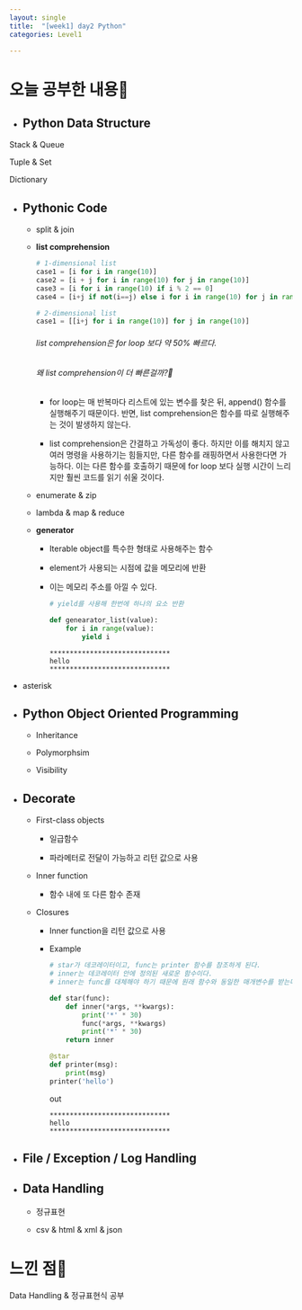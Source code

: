 ```yaml
---
layout: single
title:  "[week1] day2 Python"
categories: Level1

---
```


# 오늘 공부한 내용📝

- ## Python Data Structure

Stack & Queue

Tuple & Set

Dictionary

- ## Pythonic Code
  
  - split & join
  
  - **list comprehension**
    
    ```python
    # 1-dimensional list
    case1 = [i for i in range(10)]
    case2 = [i + j for i in range(10) for j in range(10)]
    case3 = [i for i in range(10) if i % 2 == 0]
    case4 = [i+j if not(i==j) else i for i in range(10) for j in range(10)]
    
    # 2-dimensional list
    case1 = [[i+j for i in range(10)] for j in range(10)] 
    ```
    
    ###### list comprehension은 for loop 보다 약 50% 빠르다.
    
    ###### 왜 list comprehension이 더 빠른걸까?🧐
    
    - for loop는 매 반복마다 리스트에 있는 변수를 찾은 뒤, append() 함수를 실행해주기 때문이다. 반면, list comprehension은 함수를 따로 실행해주는 것이 발생하지 않는다.
    
    - list comprehension은 간결하고 가독성이 좋다. 하지만 이를 해치지 않고 여러 명령을 사용하기는 힘들지만, 다른 함수를 래핑하면서 사용한다면 가능하다. 이는 다른 함수를 호출하기 때문에 for loop 보다 실행 시간이 느리지만 훨씬 코드를 읽기 쉬울 것이다.   
  
  - enumerate & zip
  
  - lambda & map & reduce
  
  - **generator**
    
    - Iterable object를 특수한 형태로 사용해주는 함수
    
    - element가 사용되는 시점에 값을 메모리에 반환 
    
    - 이는 메모리 주소를 아낄 수 있다.
      
      ```python
      # yield를 사용해 한번에 하나의 요소 반환
      
      def genearator_list(value):
          for i in range(value):
              yield i
      ```
      
      ```
      ******************************
      hello
      ******************************
      ```

- asterisk

- ## Python Object Oriented Programming
  
  - Inheritance
  
  - Polymorphsim
  
  - Visibility

- ## Decorate
  
  - First-class objects
    
    - 일급함수
    
    - 파라메터로 전달이 가능하고 리턴 값으로 사용
  
  - Inner function
    
    - 함수 내에 또 다른 함수 존재
  
  - Closures
    
    - Inner function을 리턴 값으로 사용
    
    - Example
      
      ```python
      # star가 데코레이터이고, func는 printer 함수를 참조하게 된다. 
      # inner는 데코레이터 안에 정의된 새로운 함수이다. 
      # inner는 func를 대체해야 하기 때문에 원래 함수와 동일한 매개변수를 받는다.
      
      def star(func):
          def inner(*args, **kwargs):
              print('*' * 30)
              func(*args, **kwargs)
              print('*' * 30)
          return inner
      
      @star
      def printer(msg):
          print(msg)
      printer('hello')
      ```
      
      out
      
      ```
      ******************************
      hello
      ******************************
      ```

- ## File / Exception / Log Handling

- ## Data Handling
  
  - 정규표현
  
  - csv & html & xml & json

# 느낀 점🤔

Data Handling & 정규표현식 공부

